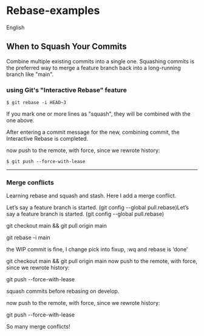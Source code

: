 # Rebase-examples

English

## When to Squash Your Commits

Combine multiple existing commits into a single one. Squashing commits is the preferred way to merge a feature branch back into a long-running branch like "main".

### using Git's "Interactive Rebase" feature

```$ git rebase -i HEAD~3```

If you mark one or more lines as "squash", they will be combined with the one above.

After entering a commit message for the new, combining commit, the Interactive Rebase is completed.

now push to the remote, with force, since we rewrote history:

```$ git push --force-with-lease```

---

### Merge conflicts

Learning rebase and squash and stash.
Here I add a merge conflict.

Let’s say a feature branch is started.
(git config --global pull.rebase)Let’s say a feature branch is started.
(git config --global pull.rebase)

git checkout main && git pull origin main

git rebase -i main

the WIP commit is fine, I change pick into fixup, :wq and rebase is ‘done’

git checkout main && git pull origin main
now push to the remote, with force, since we rewrote history:

git push --force-with-lease

squash commits before rebasing on develop.

now push to the remote, with force, since we rewrote history:

git push --force-with-lease

So many merge conflicts!
